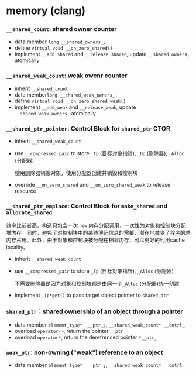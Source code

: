# memory (clang)

### `__shared_count`: shared owner counter

- data member `long __shared_owners_;`
- define `virtual void __on_zero_shared()`
- implement `__add_shared` and `__release_shared`, update `__shared_owners_` atomically

### `__shared_weak_count`: weak owenr counter

- inherit  `__shared_count`
- data member`long __shared_weak_owners_;`
- define `virtual void __on_zero_shared_weak()`
- implement `__add_weak` and `__release_weak`, update `__shared_weak_owners_` atomically

### `__shared_ptr_pointer`: Control Block for `shared_ptr` CTOR

- inherit `__shared_weak_count`

- use `__compressed_pair` to store `_Tp` (目标对象指针), `_Dp` (删除器), `_Alloc` (分配器)

  使用删除器销毁对象，使用分配器创建并销毁和控制块

- override `__on_zero_shared` and `__on_zero_shared_weak` to release resource

### `__shared_ptr_emplace`: Control Block for `make_shared` and `allocate_shared`

效率比前者高，构造只包含一次 `new` 内存分配调用，一次性为对象和控制块分配堆内存。同时，避免了对控制块中的某些簿记信息的需要，潜在地减少了程序的总内存占用。此外，由于对象和控制块被分配在相邻内存，可以更好的利用cache locality。

- inherit `__shared_weak_count`

- use `__compressed_pair` to store `_Tp` (目标对象指针), `_Alloc` (分配器)

  不需要删除器是因为对象和控制块都是由同一个`_Alloc` (分配器)统一创建
  
- implement `_Tp*get()` to pass target object pointer to `shared_ptr`

### `shared_ptr`：shared ownership of an object through a pointer

- data member `element_type*  __ptr_;`, `__shared_weak_count* __cntrl_`
- overload `operator->`, return the pointer `__ptr_`
- overload `operator*`, return the derefrenced pointer `*__ptr_`

### `weak_ptr`: non-owning ("weak") reference to an object

- data member `element_type*  __ptr_;`, `__shared_weak_count* __cntrl_`

